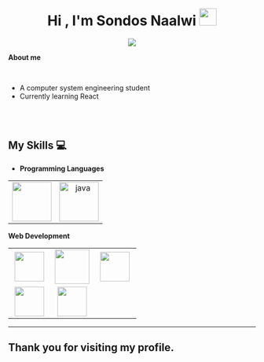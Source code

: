 <h1 align="center"><b>Hi , I'm Sondos Naalwi </b><img src="https://media.giphy.com/media/hvRJCLFzcasrR4ia7z/giphy.gif" width="35"></h1>

<p align="center">
  <a href="https://github.com/DenverCoder1/readme-typing-svg"><img src="https://readme-typing-svg.herokuapp.com?font=Time+New+Roman&color=cyan&size=25&center=true&vCenter=true&width=600&height=100&lines=Hello,everyone..&hearts;++;;Computer+System+Engineering+Student,;Love+to+learn+new+stuffs.."></a>
</p>

 **About me**
 
 <br>

- A computer system engineering student
- Currently learning React
 
<br><br>
 
 ## My Skills :computer:

- **Programming Languages**
<table>
<tbody>
 <tr>
   
 <td align="center" width="50%">
<img height=80px src="https://raw.githubusercontent.com/isocpp/logos/master/cpp_logo.png"> 
</td>
   
   <td align="center" width="50%">
<img height=80px src="https://cdn.iconscout.com/icon/free/png-128/java-2038875-1720088.png" alt="java" >
</td>

</tr>

</tbody>
</table>


**Web Development**
<table>
<tbody>
 <tr>
<td align="center" width="33%">
<img height=60px src="https://www.vectorlogo.zone/logos/w3_html5/w3_html5-ar21.svg"> 
</td>

<td align="center" width="33%">
<img height=70px src="https://1000logos.net/wp-content/uploads/2020/09/CSS-Logo.png"> 
</td>

<td align="center" width="33%">
<img height=60px src="https://www.vectorlogo.zone/logos/getbootstrap/getbootstrap-ar21.svg"> 
</td>

</tr>

 <tr>
<td align="center" width="33%">
<img height=60px src="https://www.vectorlogo.zone/logos/javascript/javascript-ar21.svg"> 
</td>

<td align="center" width="33%">
<img height=60px src="https://www.vectorlogo.zone/logos/mysql/mysql-ar21.svg"> 
</td>

</tr>

</tbody>
</table>

<hr>

## Thank you for visiting my profile.

<!--
**SondosNaalwi/SondosNaalwi** is a ✨ _special_ ✨ repository because its `README.md` (this file) appears on your GitHub profile.

Here are some ideas to get you started:

- 🔭 I’m currently working on ...
- 🌱 I’m currently learning ...
- 👯 I’m looking to collaborate on ...
- 🤔 I’m looking for help with ...
- 💬 Ask me about ...
- 📫 How to reach me: ...
- 😄 Pronouns: ...
- ⚡ Fun fact: ...
-->
